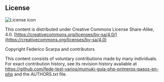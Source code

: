 ## License
![License icon](https://licensebuttons.net/l/by-sa/3.0/88x31.png)

This content is distributed under Creative Commons License Share-Alike, 4.0. [https://creativecommons.org/licenses/by-sa/4.0/](https://creativecommons.org/licenses/by-sa/4.0)

Copyright Federico Scarpa and contributors

This content consists of voluntary contributions made by many
individuals. For exact contribution history, see its revision history
available at https://github.com/fede-test-varios/mumuki-guia-php-primeros-pasos-en-php and the AUTHORS.txt file.

